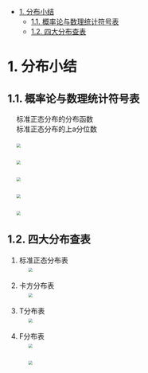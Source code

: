 
<!-- TOC -->

- [1. 分布小结](#1-分布小结)
    - [1.1. 概率论与数理统计符号表](#11-概率论与数理统计符号表)
    - [1.2. 四大分布查表](#12-四大分布查表)

<!-- /TOC -->

# 1. 分布小结  



## 1.1. 概率论与数理统计符号表

<!-- 
https://zhuanlan.zhihu.com/p/451396995

-->

&emsp; 标准正态分布的分布函数  
&emsp; 标准正态分布的上a分位数  

&emsp; <img src="http://182.92.69.8:8081/img/stats/stats-108.png" style="zoom:50%">    </br>  
&emsp; <img src="http://182.92.69.8:8081/img/stats/stats-109.png" style="zoom:50%">    </br>  
&emsp; <img src="http://182.92.69.8:8081/img/stats/stats-110.png" style="zoom:50%">    </br>  
&emsp; <img src="http://182.92.69.8:8081/img/stats/stats-111.png" style="zoom:50%">    </br>  
&emsp; <img src="http://182.92.69.8:8081/img/stats/stats-112.png" style="zoom:50%">    </br>  



## 1.2. 四大分布查表
<!-- 
全概率公式与条件概率的计算
https://www.bilibili.com/video/BV1KL411A7CD/?spm_id_from=pageDriver&vd_source=9a9cf49f6bf9bd6a6e6e556f641ae9cb
https://www.bilibili.com/video/BV17L4y147Yi/?spm_id_from=333.788.recommend_more_video.0&vd_source=9a9cf49f6bf9bd6a6e6e556f641ae9cb

*** 如何查标准正态分布表？
https://www.bilibili.com/video/BV17N411j7K7/?spm_id_from=333.337.search-card.all.click&vd_source=9a9cf49f6bf9bd6a6e6e556f641ae9cb
利用标准正态分布表查询概率和分位点
https://www.bilibili.com/video/BV1dY41177Sw/?spm_id_from=333.788&vd_source=9a9cf49f6bf9bd6a6e6e556f641ae9cb

-->
<!-- 

【概率论】几种常见的概率分布表&分位点查询表
https://zhuanlan.zhihu.com/p/540037437
-->


1. 标准正态分布表  
&emsp; <img src="http://182.92.69.8:8081/img/stats/stats-113.png" style="zoom:50%">    </br>  

2. 卡方分布表  
&emsp; <img src="http://182.92.69.8:8081/img/stats/stats-114.png" style="zoom:50%">    </br>  

3. T分布表  
&emsp; <img src="http://182.92.69.8:8081/img/stats/stats-115.png" style="zoom:50%">    </br>  

4. F分布表  
&emsp; <img src="http://182.92.69.8:8081/img/stats/stats-116.png" style="zoom:50%">    </br>  
&emsp; <img src="http://182.92.69.8:8081/img/stats/stats-117.png" style="zoom:50%">    </br>  

